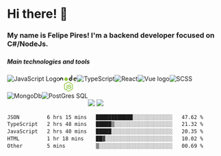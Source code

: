 # Hi there! :hatching_chick:
### My name is Felipe Pires! I'm a backend developer focused on C#/NodeJs.
### 

##### Main technologies and tools
<img align="left" alt ="JavaScript Logo" height="40px" src="https://upload.wikimedia.org/wikipedia/commons/thumb/9/99/Unofficial_JavaScript_logo_2.svg/512px-Unofficial_JavaScript_logo_2.svg.png" />

<img align="left" alt="NodeJS" height="40px" src="https://github.com/anythingcodes/slack-emoji-for-techies/blob/gh-pages/emoji/nodejs.png?raw=true" />

<img align="left" alt="TypeScript" height="40px" src="https://upload.wikimedia.org/wikipedia/commons/thumb/4/4c/Typescript_logo_2020.svg/2048px-Typescript_logo_2020.svg.png" />

<img align="left" alt="React" height="40px" src="https://cdn.worldvectorlogo.com/logos/react-1.svg" />

<img align="left" alt="Vue logo" height="40px" src="https://upload.wikimedia.org/wikipedia/commons/thumb/9/95/Vue.js_Logo_2.svg/1184px-Vue.js_Logo_2.svg.png" />

<img align="left" alt="SCSS" height="40px" src="https://upload.wikimedia.org/wikipedia/commons/thumb/9/96/Sass_Logo_Color.svg/512px-Sass_Logo_Color.svg.png" />

<img align="left" alt="MongoDb" height="40px" src="https://d33wubrfki0l68.cloudfront.net/4b27b5bdd5af913e7b5ccc0139cad7fce72ee93b/ab559/img/integrations/mongodb.png" />

<img align="left" alt="PostGres SQL" height="40px" src="https://upload.wikimedia.org/wikipedia/commons/thumb/2/29/Postgresql_elephant.svg/1200px-Postgresql_elephant.svg.png" />

<br />

# 

<img height="180em" styles="border-radius: 4px;" src="https://media.giphy.com/media/heIX5HfWgEYlW/giphy.gif" /> <img height="180em" src="https://github-readme-stats.vercel.app/api?username=FlipsBr&show_icons=true&hide_border=true&&count_private=true&include_all_commits=true" />

<!--START_SECTION:waka-->

```txt
JSON         6 hrs 15 mins   ████████████░░░░░░░░░░░░░   47.62 %
TypeScript   2 hrs 48 mins   █████▒░░░░░░░░░░░░░░░░░░░   21.32 %
JavaScript   2 hrs 40 mins   █████░░░░░░░░░░░░░░░░░░░░   20.35 %
HTML         1 hr 18 mins    ██▓░░░░░░░░░░░░░░░░░░░░░░   10.02 %
Other        5 mins          ▒░░░░░░░░░░░░░░░░░░░░░░░░   00.69 %
```

<!--END_SECTION:waka-->


<!--
**FlipsBr/FlipsBr** is a ✨ _special_ ✨ repository because its `README.md` (this file) appears on your GitHub profile.

Here are some ideas to get you started:

- 🔭 I’m currently working on ...
- 🌱 I’m currently learning ...
- 👯 I’m looking to collaborate on ...
- 🤔 I’m looking for help with ...
- 💬 Ask me about ...
- 📫 How to reach me: ...
- 😄 Pronouns: ...
- ⚡ Fun fact: ...
-->
